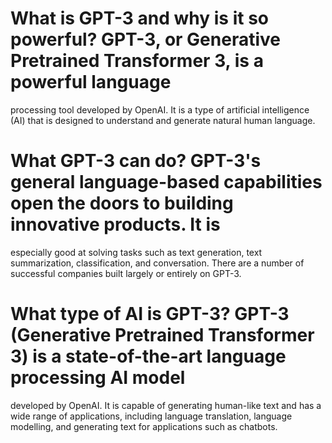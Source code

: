 # What is GPT-3 and why is it so powerful? GPT-3, or Generative Pretrained Transformer 3, is a powerful language

processing tool developed by OpenAI. It is a type of artificial intelligence (AI) that is designed to understand and
generate natural human language.

# What GPT-3 can do? GPT-3's general language-based capabilities open the doors to building innovative products. It is

especially good at solving tasks such as text generation, text summarization, classification, and conversation. There
are a number of successful companies built largely or entirely on GPT-3.

# What type of AI is GPT-3? GPT-3 (Generative Pretrained Transformer 3) is a state-of-the-art language processing AI model

developed by OpenAI. It is capable of generating human-like text and has a wide range of applications, including
language translation, language modelling, and generating text for applications such as chatbots.
